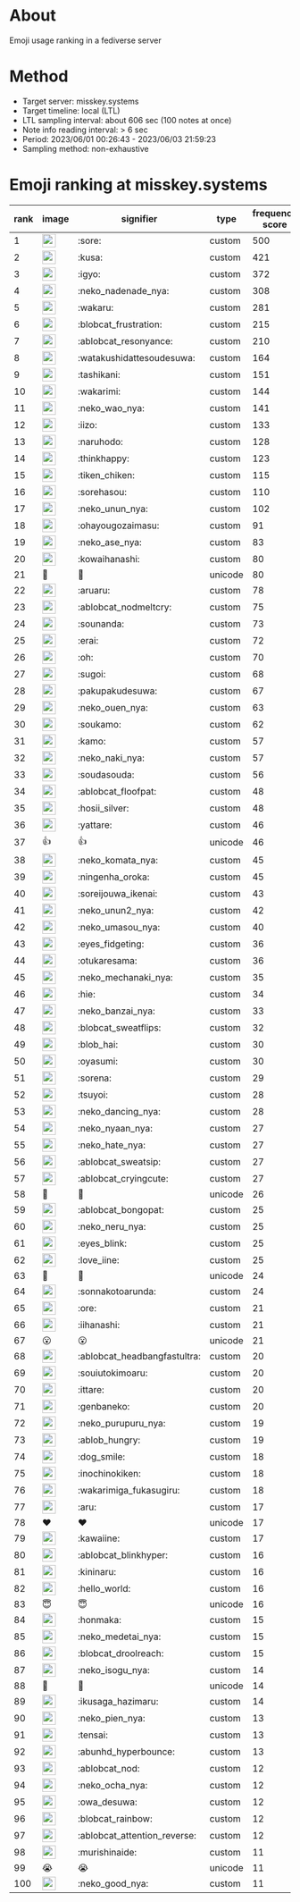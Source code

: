 # About
Emoji usage ranking in a fediverse server

# Method
- Target server: misskey.systems
- Target timeline: local (LTL)
- LTL sampling interval: about 606 sec (100 notes at once)
- Note info reading interval: > 6 sec
- Period: 2023/06/01 00:26:43 - 2023/06/03 21:59:23 
- Sampling method: non-exhaustive

# Emoji ranking at misskey.systems

|rank|image|signifier|type|frequency score|
|----|----|----|----|----|
|1|<img height="24" src="https://misskey.systems/emoji/sore.webp">|:sore:|custom|500|
|2|<img height="24" src="https://misskey.systems/emoji/kusa.webp">|:kusa:|custom|421|
|3|<img height="24" src="https://misskey.systems/emoji/igyo.webp">|:igyo:|custom|372|
|4|<img height="24" src="https://misskey.systems/emoji/neko_nadenade_nya.webp">|:neko_nadenade_nya:|custom|308|
|5|<img height="24" src="https://misskey.systems/emoji/wakaru.webp">|:wakaru:|custom|281|
|6|<img height="24" src="https://misskey.systems/emoji/blobcat_frustration.webp">|:blobcat_frustration:|custom|215|
|7|<img height="24" src="https://misskey.systems/emoji/ablobcat_resonyance.webp">|:ablobcat_resonyance:|custom|210|
|8|<img height="24" src="https://misskey.systems/emoji/watakushidattesoudesuwa.webp">|:watakushidattesoudesuwa:|custom|164|
|9|<img height="24" src="https://misskey.systems/emoji/tashikani.webp">|:tashikani:|custom|151|
|10|<img height="24" src="https://misskey.systems/emoji/wakarimi.webp">|:wakarimi:|custom|144|
|11|<img height="24" src="https://misskey.systems/emoji/neko_wao_nya.webp">|:neko_wao_nya:|custom|141|
|12|<img height="24" src="https://misskey.systems/emoji/iizo.webp">|:iizo:|custom|133|
|13|<img height="24" src="https://misskey.systems/emoji/naruhodo.webp">|:naruhodo:|custom|128|
|14|<img height="24" src="https://misskey.systems/emoji/thinkhappy.webp">|:thinkhappy:|custom|123|
|15|<img height="24" src="https://misskey.systems/emoji/tiken_chiken.webp">|:tiken_chiken:|custom|115|
|16|<img height="24" src="https://misskey.systems/emoji/sorehasou.webp">|:sorehasou:|custom|110|
|17|<img height="24" src="https://misskey.systems/emoji/neko_unun_nya.webp">|:neko_unun_nya:|custom|102|
|18|<img height="24" src="https://misskey.systems/emoji/ohayougozaimasu.webp">|:ohayougozaimasu:|custom|91|
|19|<img height="24" src="https://misskey.systems/emoji/neko_ase_nya.webp">|:neko_ase_nya:|custom|83|
|20|<img height="24" src="https://misskey.systems/emoji/kowaihanashi.webp">|:kowaihanashi:|custom|80|
|21|🍗|🍗|unicode|80|
|22|<img height="24" src="https://misskey.systems/emoji/aruaru.webp">|:aruaru:|custom|78|
|23|<img height="24" src="https://misskey.systems/emoji/ablobcat_nodmeltcry.webp">|:ablobcat_nodmeltcry:|custom|75|
|24|<img height="24" src="https://misskey.systems/emoji/sounanda.webp">|:sounanda:|custom|73|
|25|<img height="24" src="https://misskey.systems/emoji/erai.webp">|:erai:|custom|72|
|26|<img height="24" src="https://misskey.systems/emoji/oh.webp">|:oh:|custom|70|
|27|<img height="24" src="https://misskey.systems/emoji/sugoi.webp">|:sugoi:|custom|68|
|28|<img height="24" src="https://misskey.systems/emoji/pakupakudesuwa.webp">|:pakupakudesuwa:|custom|67|
|29|<img height="24" src="https://misskey.systems/emoji/neko_ouen_nya.webp">|:neko_ouen_nya:|custom|63|
|30|<img height="24" src="https://misskey.systems/emoji/soukamo.webp">|:soukamo:|custom|62|
|31|<img height="24" src="https://misskey.systems/emoji/kamo.webp">|:kamo:|custom|57|
|32|<img height="24" src="https://misskey.systems/emoji/neko_naki_nya.webp">|:neko_naki_nya:|custom|57|
|33|<img height="24" src="https://misskey.systems/emoji/soudasouda.webp">|:soudasouda:|custom|56|
|34|<img height="24" src="https://misskey.systems/emoji/ablobcat_floofpat.webp">|:ablobcat_floofpat:|custom|48|
|35|<img height="24" src="https://misskey.systems/emoji/hosii_silver.webp">|:hosii_silver:|custom|48|
|36|<img height="24" src="https://misskey.systems/emoji/yattare.webp">|:yattare:|custom|46|
|37|👍|👍|unicode|46|
|38|<img height="24" src="https://misskey.systems/emoji/neko_komata_nya.webp">|:neko_komata_nya:|custom|45|
|39|<img height="24" src="https://misskey.systems/emoji/ningenha_oroka.webp">|:ningenha_oroka:|custom|45|
|40|<img height="24" src="https://misskey.systems/emoji/soreijouwa_ikenai.webp">|:soreijouwa_ikenai:|custom|43|
|41|<img height="24" src="https://misskey.systems/emoji/neko_unun2_nya.webp">|:neko_unun2_nya:|custom|42|
|42|<img height="24" src="https://misskey.systems/emoji/neko_umasou_nya.webp">|:neko_umasou_nya:|custom|40|
|43|<img height="24" src="https://misskey.systems/emoji/eyes_fidgeting.webp">|:eyes_fidgeting:|custom|36|
|44|<img height="24" src="https://misskey.systems/emoji/otukaresama.webp">|:otukaresama:|custom|36|
|45|<img height="24" src="https://misskey.systems/emoji/neko_mechanaki_nya.webp">|:neko_mechanaki_nya:|custom|35|
|46|<img height="24" src="https://misskey.systems/emoji/hie.webp">|:hie:|custom|34|
|47|<img height="24" src="https://misskey.systems/emoji/neko_banzai_nya.webp">|:neko_banzai_nya:|custom|33|
|48|<img height="24" src="https://misskey.systems/emoji/blobcat_sweatflips.webp">|:blobcat_sweatflips:|custom|32|
|49|<img height="24" src="https://misskey.systems/emoji/blob_hai.webp">|:blob_hai:|custom|30|
|50|<img height="24" src="https://misskey.systems/emoji/oyasumi.webp">|:oyasumi:|custom|30|
|51|<img height="24" src="https://misskey.systems/emoji/sorena.webp">|:sorena:|custom|29|
|52|<img height="24" src="https://misskey.systems/emoji/tsuyoi.webp">|:tsuyoi:|custom|28|
|53|<img height="24" src="https://misskey.systems/emoji/neko_dancing_nya.webp">|:neko_dancing_nya:|custom|28|
|54|<img height="24" src="https://misskey.systems/emoji/neko_nyaan_nya.webp">|:neko_nyaan_nya:|custom|27|
|55|<img height="24" src="https://misskey.systems/emoji/neko_hate_nya.webp">|:neko_hate_nya:|custom|27|
|56|<img height="24" src="https://misskey.systems/emoji/ablobcat_sweatsip.webp">|:ablobcat_sweatsip:|custom|27|
|57|<img height="24" src="https://misskey.systems/emoji/ablobcat_cryingcute.webp">|:ablobcat_cryingcute:|custom|27|
|58|💯|💯|unicode|26|
|59|<img height="24" src="https://misskey.systems/emoji/ablobcat_bongopat.webp">|:ablobcat_bongopat:|custom|25|
|60|<img height="24" src="https://misskey.systems/emoji/neko_neru_nya.webp">|:neko_neru_nya:|custom|25|
|61|<img height="24" src="https://misskey.systems/emoji/eyes_blink.webp">|:eyes_blink:|custom|25|
|62|<img height="24" src="https://misskey.systems/emoji/love_iine.webp">|:love_iine:|custom|25|
|63|🎉|🎉|unicode|24|
|64|<img height="24" src="https://misskey.systems/emoji/sonnakotoarunda.webp">|:sonnakotoarunda:|custom|24|
|65|<img height="24" src="https://misskey.systems/emoji/ore.webp">|:ore:|custom|21|
|66|<img height="24" src="https://misskey.systems/emoji/iihanashi.webp">|:iihanashi:|custom|21|
|67|😮|😮|unicode|21|
|68|<img height="24" src="https://misskey.systems/emoji/ablobcat_headbangfastultra.webp">|:ablobcat_headbangfastultra:|custom|20|
|69|<img height="24" src="https://misskey.systems/emoji/souiutokimoaru.webp">|:souiutokimoaru:|custom|20|
|70|<img height="24" src="https://misskey.systems/emoji/ittare.webp">|:ittare:|custom|20|
|71|<img height="24" src="https://misskey.systems/emoji/genbaneko.webp">|:genbaneko:|custom|20|
|72|<img height="24" src="https://misskey.systems/emoji/neko_purupuru_nya.webp">|:neko_purupuru_nya:|custom|19|
|73|<img height="24" src="https://misskey.systems/emoji/ablob_hungry.webp">|:ablob_hungry:|custom|19|
|74|<img height="24" src="https://misskey.systems/emoji/dog_smile.webp">|:dog_smile:|custom|18|
|75|<img height="24" src="https://misskey.systems/emoji/inochinokiken.webp">|:inochinokiken:|custom|18|
|76|<img height="24" src="https://misskey.systems/emoji/wakarimiga_fukasugiru.webp">|:wakarimiga_fukasugiru:|custom|18|
|77|<img height="24" src="https://misskey.systems/emoji/aru.webp">|:aru:|custom|17|
|78|❤|❤|unicode|17|
|79|<img height="24" src="https://misskey.systems/emoji/kawaiine.webp">|:kawaiine:|custom|17|
|80|<img height="24" src="https://misskey.systems/emoji/ablobcat_blinkhyper.webp">|:ablobcat_blinkhyper:|custom|16|
|81|<img height="24" src="https://misskey.systems/emoji/kininaru.webp">|:kininaru:|custom|16|
|82|<img height="24" src="https://misskey.systems/emoji/hello_world.webp">|:hello_world:|custom|16|
|83|😇|😇|unicode|16|
|84|<img height="24" src="https://misskey.systems/emoji/honmaka.webp">|:honmaka:|custom|15|
|85|<img height="24" src="https://misskey.systems/emoji/neko_medetai_nya.webp">|:neko_medetai_nya:|custom|15|
|86|<img height="24" src="https://misskey.systems/emoji/blobcat_droolreach.webp">|:blobcat_droolreach:|custom|15|
|87|<img height="24" src="https://misskey.systems/emoji/neko_isogu_nya.webp">|:neko_isogu_nya:|custom|14|
|88|🤔|🤔|unicode|14|
|89|<img height="24" src="https://misskey.systems/emoji/ikusaga_hazimaru.webp">|:ikusaga_hazimaru:|custom|14|
|90|<img height="24" src="https://misskey.systems/emoji/neko_pien_nya.webp">|:neko_pien_nya:|custom|13|
|91|<img height="24" src="https://misskey.systems/emoji/tensai.webp">|:tensai:|custom|13|
|92|<img height="24" src="https://misskey.systems/emoji/abunhd_hyperbounce.webp">|:abunhd_hyperbounce:|custom|13|
|93|<img height="24" src="https://misskey.systems/emoji/ablobcat_nod.webp">|:ablobcat_nod:|custom|12|
|94|<img height="24" src="https://misskey.systems/emoji/neko_ocha_nya.webp">|:neko_ocha_nya:|custom|12|
|95|<img height="24" src="https://misskey.systems/emoji/owa_desuwa.webp">|:owa_desuwa:|custom|12|
|96|<img height="24" src="https://misskey.systems/emoji/blobcat_rainbow.webp">|:blobcat_rainbow:|custom|12|
|97|<img height="24" src="https://misskey.systems/emoji/ablobcat_attention_reverse.webp">|:ablobcat_attention_reverse:|custom|12|
|98|<img height="24" src="https://misskey.systems/emoji/murishinaide.webp">|:murishinaide:|custom|11|
|99|😭|😭|unicode|11|
|100|<img height="24" src="https://misskey.systems/emoji/neko_good_nya.webp">|:neko_good_nya:|custom|11|
